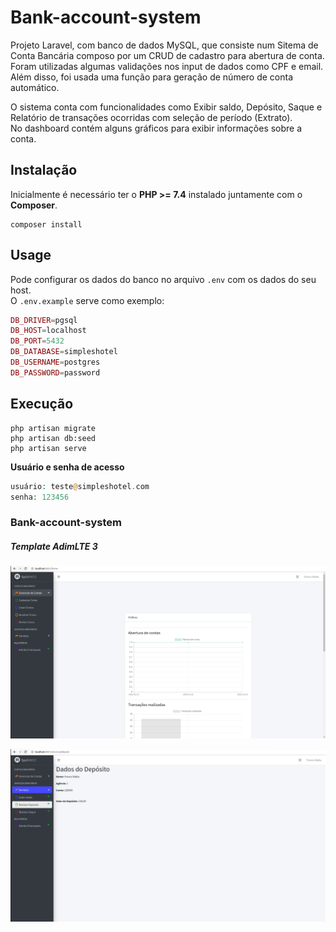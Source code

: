 # **Bank-account-system**

Projeto Laravel, com banco de dados MySQL, que consiste num Sitema de Conta Bancária composo por um CRUD de cadastro para abertura de conta. <br/>
Foram utilizadas algumas validações nos input de dados como CPF e email. Além disso, foi usada uma função para geração de número de conta automático. 

O sistema conta com funcionalidades como Exibir saldo, Depósito, Saque e Relatório de transações ocorridas com seleção de período (Extrato).
<br/>
No dashboard contém alguns gráficos para exibir informações sobre a conta.

## Instalação
Inicialmente é necessário ter o **PHP >= 7.4** instalado  juntamente com o **Composer**.
```terminal
composer install

```
## Usage
Pode configurar os dados do banco no arquivo ```.env``` com os dados do seu host.<br/> O ```.env.example``` serve como exemplo:
```php
DB_DRIVER=pgsql
DB_HOST=localhost
DB_PORT=5432
DB_DATABASE=simpleshotel
DB_USERNAME=postgres
DB_PASSWORD=password
```

## Execução
```terminal
php artisan migrate
php artisan db:seed
php artisan serve

```

**Usuário e senha de acesso**
```php
usuário: teste@simpleshotel.com
senha: 123456
```

### **Bank-account-system**
##### **Template AdimLTE 3**
![System Bank](systemBank1.png)

![System Bank](systemBank2.png)
